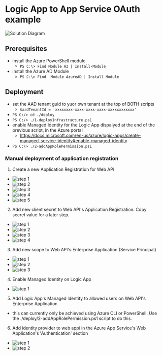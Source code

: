 # Logic App to App Service OAuth example

![Solution Diagram](https://github.com/cbellee/logic-app-app-srv-api-oauth/blob/main/solution.png)

## Prerequisites

- install the Azure PowerShell module
  - `PS C:\> Find Module Az | Install-Module`
- install the Azure AD Module
  - `PS C:\> Find  Module AzureAD | Install Module`
## Deployment

- set the AAD tenant guid to yuor own tenant at the top of BOTH scripts
  - `$aadTenantId = 'xxxxxxxx-xxxx-xxxx-xxxx-xxxxxxxxxxxx'` 
- `PS C:/> cd ./deploy` 
- `PS C:/> ./1-deployInfrastructure.ps1`
- enable Managed Identity for the Logic App dispalyed at the end of the previous script, in the Azure portal
  - https://docs.microsoft.com/en-us/azure/logic-apps/create-managed-service-identity#enable-managed-identity
- `PS C:\> ./2-addAppRolePermission.ps1`

### Manual deployment of application registration 

1. Create a new Application Registration for Web API
- ![step 1](https://github.com/cbellee/logic-app-app-srv-api-oauth/blob/main/1-application-registration.png)
- ![step 2](https://github.com/cbellee/logic-app-app-srv-api-oauth/blob/main/2-application-registration.png)
- ![step 3](https://github.com/cbellee/logic-app-app-srv-api-oauth/blob/main/3-application-registration.png)
- ![step 4](https://github.com/cbellee/logic-app-app-srv-api-oauth/blob/main/4-application-registration.png)
- ![step 5](https://github.com/cbellee/logic-app-app-srv-api-oauth/blob/main/5-application-registration.png)
2. Add new client secret to Web API's Application Registration. Copy secret value for a later step.
- ![step 1](https://github.com/cbellee/logic-app-app-srv-api-oauth/blob/main/6-application-registration.png)
- ![step 2](https://github.com/cbellee/logic-app-app-srv-api-oauth/blob/main/7-application-registration.png)
- ![step 3](https://github.com/cbellee/logic-app-app-srv-api-oauth/blob/main/8-application-registration.png)
- ![step 4](https://github.com/cbellee/logic-app-app-srv-api-oauth/blob/main/9-application-registration.png)
3. Add new scope to Web API's Enterprise Application (Service Principal)
- ![step 1](https://github.com/cbellee/logic-app-app-srv-api-oauth/blob/main/10-application-registration.png)
- ![step 2](https://github.com/cbellee/logic-app-app-srv-api-oauth/blob/main/11-application-registration.png)
- ![step 3](https://github.com/cbellee/logic-app-app-srv-api-oauth/blob/main/12-application-registration.png)
4. Enable Managed Identity on Logic App
- ![step 1](https://github.com/cbellee/logic-app-app-srv-api-oauth/blob/main/13-application-registration.png)
5. Add Logic App's Managed Identity to allowed users on Web API's Enterprise Application
- this can currently only be achieved using Azure CLI or PowerShell. Use the ./deploy/2-addAppRolePermission.ps1 script to do this.
6. Add identity provider to web appi in the Azure App Service's Web Application's 'Authentication' section 
- ![step 1](https://github.com/cbellee/logic-app-app-srv-api-oauth/blob/main/14-application-registration.png)
- ![step 2](https://github.com/cbellee/logic-app-app-srv-api-oauth/blob/main/15-application-registration.png)
